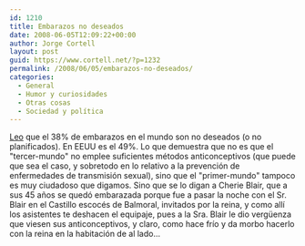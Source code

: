 ```yaml
---
id: 1210
title: Embarazos no deseados
date: 2008-06-05T12:09:22+00:00
author: Jorge Cortell
layout: post
guid: https://www.cortell.net/?p=1232
permalink: /2008/06/05/embarazos-no-deseados/
categories:
  - General
  - Humor y curiosidades
  - Otras cosas
  - Sociedad y polí­tica
---
```

<a title="Post" href="https://www.worldwatch.org/node/5752" target="_blank">Leo</a> que el 38% de embarazos en el mundo son no deseados (o no planificados). En EEUU es el 49%. Lo que demuestra que no es que el "tercer-mundo" no emplee suficientes métodos anticonceptivos (que puede que sea el caso, y sobretodo en lo relativo a la prevención de enfermedades de transmisión sexual), sino que el "primer-mundo" tampoco es muy ciudadoso que digamos. Sino que se lo digan a Cherie Blair, que a sus 45 años se quedó embarazada porque fue a pasar la noche con el Sr. Blair en el Castillo escocés de Balmoral, invitados por la reina, y como allí los asistentes te deshacen el equipaje, pues a la Sra. Blair le dio vergüenza que viesen sus anticonceptivos, y claro, como hace frío y da morbo hacerlo con la reina en la habitación de al lado...